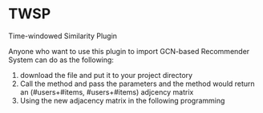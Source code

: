 # TWSP
Time-windowed Similarity Plugin

Anyone who want to use this plugin to import GCN-based Recommender System can do as the following:
1. download the file and put it to your project directory
2. Call the method and pass the parameters and the method would return an (#users+#items, #users+#items) adjcency matrix
3. Using the new adjacency matrix in the following programming
